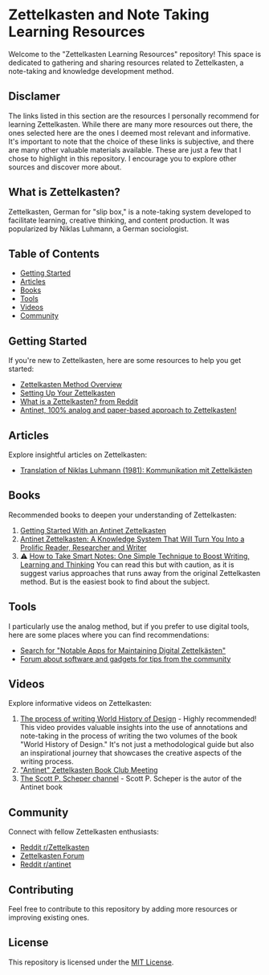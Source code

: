 # Zettelkasten and Note Taking Learning Resources

Welcome to the "Zettelkasten Learning Resources" repository! This space is dedicated to gathering and sharing resources related to Zettelkasten, a note-taking and knowledge development method.

## Disclamer

The links listed in this section are the resources I personally recommend for learning Zettelkasten. While there are many more resources out there, the ones selected here are the ones I deemed most relevant and informative. It's important to note that the choice of these links is subjective, and there are many other valuable materials available. These are just a few that I chose to highlight in this repository. I encourage you to explore other sources and discover more about.

## What is Zettelkasten?

Zettelkasten, German for "slip box," is a note-taking system developed to facilitate learning, creative thinking, and content production. It was popularized by Niklas Luhmann, a German sociologist.

## Table of Contents

- [Getting Started](#getting-started)
- [Articles](#articles)
- [Books](#books)
- [Tools](#tools)
- [Videos](#videos)
- [Community](#community)

## Getting Started

If you're new to Zettelkasten, here are some resources to help you get started:

- [Zettelkasten Method Overview](https://zettelkasten.de/posts/overview/)
- [Setting Up Your Zettelkasten](https://rafaeladao.substack.com/p/anotacoes-com-zettelkasten)
- [What is a Zettelkasten? from Reddit](https://www.reddit.com/r/Zettelkasten/comments/b566a4/what_is_a_zettelkasten/)
- [Antinet, 100% analog and paper-based approach to Zettelkasten!](https://zettelkasten.de/posts/introduction-antinet-zettelkasten/)

## Articles

Explore insightful articles on Zettelkasten:

- [Translation of Niklas Luhmann (1981): Kommunikation mit Zettelkästen](https://zettelkasten.de/communications-with-zettelkastens/)

## Books

Recommended books to deepen your understanding of Zettelkasten:

1. [Getting Started With an Antinet Zettelkasten](https://www.scottscheper.com/free-guide)
2. [Antinet Zettelkasten: A Knowledge System That Will Turn You Into a Prolific Reader, Researcher and Writer](https://www.scottscheper.com/antinet)
3. ⚠️ [How to Take Smart Notes: One Simple Technique to Boost Writing, Learning and Thinking](https://www.soenkeahrens.de/en/takesmartnotes) You can read this but with caution, as it is suggest varius approaches that runs away from the original Zettelkasten method. But is the easiest book to find about the subject.

## Tools

I particularly use the analog method, but if you prefer to use digital tools, here are some places where you can find recommendations:

- [Search for "Notable Apps for Maintaining Digital Zettelkästen"](https://www.reddit.com/r/Zettelkasten/comments/b566a4/what_is_a_zettelkasten/)
- [Forum about software and gadgets for tips from the community](https://forum.zettelkasten.de/categories/tools)

## Videos

Explore informative videos on Zettelkasten:

1. [The process of writing World History of Design](https://www.youtube.com/watch?v=Kxyy0THLfuI) - Highly recommended! This video provides valuable insights into the use of annotations and note-taking in the process of writing the two volumes of the book "World History of Design." It's not just a methodological guide but also an inspirational journey that showcases the creative aspects of the writing process.
2. ["Antinet" Zettelkasten Book Club Meeting](https://www.youtube.com/watch?v=AVma3xZg0gQ)
3. [The Scott P. Scheper channel](https://www.youtube.com/watch?v=bP7AXjA4O6U&list=PLSofW8L-FnU-Z8BFXqv8JZt5Cp0mj2_Eb) - Scott P. Scheper is the autor of the Antinet book

## Community

Connect with fellow Zettelkasten enthusiasts:

- [Reddit r/Zettelkasten](https://www.reddit.com/r/Zettelkasten/)
- [Zettelkasten Forum](https://forum.zettelkasten.de/)
- [Reddit r/antinet](https://www.reddit.com/r/antinet/)

## Contributing

Feel free to contribute to this repository by adding more resources or improving existing ones.

## License

This repository is licensed under the [MIT License](LICENSE).
